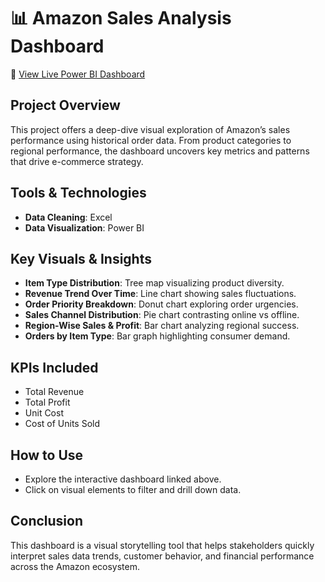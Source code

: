 # 📊 Amazon Sales Analysis Dashboard
🔗 [View Live Power BI Dashboard](https://app.powerbi.com/view?r=eyJrIjoiMTExYjI1YmYtZGUwZC00Y2EwLTk5MDUtMjVkODhkOWE5NTQxIiwidCI6ImQyNWI2NTIxLTViZTYtNDAxNC04NDNmLTU4NDRmNDE5YWY3MyJ9)

## Project Overview
This project offers a deep-dive visual exploration of Amazon’s sales performance using historical order data. From product categories to regional performance, the dashboard uncovers key metrics and patterns that drive e-commerce strategy. 

## Tools & Technologies
- **Data Cleaning**: Excel
- **Data Visualization**: Power BI

## Key Visuals & Insights
- **Item Type Distribution**: Tree map visualizing product diversity.
- **Revenue Trend Over Time**: Line chart showing sales fluctuations.
- **Order Priority Breakdown**: Donut chart exploring order urgencies.
- **Sales Channel Distribution**: Pie chart contrasting online vs offline.
- **Region-Wise Sales & Profit**: Bar chart analyzing regional success.
- **Orders by Item Type**: Bar graph highlighting consumer demand.

##  KPIs Included
- Total Revenue
- Total Profit
- Unit Cost
- Cost of Units Sold

## How to Use
- Explore the interactive dashboard linked above.
- Click on visual elements to filter and drill down data.

##  Conclusion
This dashboard is a visual storytelling tool that helps stakeholders quickly interpret sales data trends, customer behavior, and financial performance across the Amazon ecosystem.

